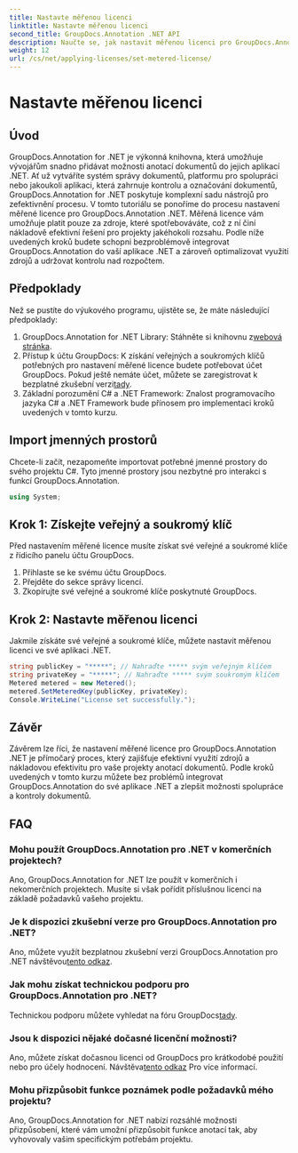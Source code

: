 ```yaml
---
title: Nastavte měřenou licenci
linktitle: Nastavte měřenou licenci
second_title: GroupDocs.Annotation .NET API
description: Naučte se, jak nastavit měřenou licenci pro GroupDocs.Annotation .NET pro využití zdrojů a možnosti anotací dokumentů ve vašich aplikacích .NET.
weight: 12
url: /cs/net/applying-licenses/set-metered-license/
---
```


# Nastavte měřenou licenci

## Úvod
GroupDocs.Annotation for .NET je výkonná knihovna, která umožňuje vývojářům snadno přidávat možnosti anotací dokumentů do jejich aplikací .NET. Ať už vytváříte systém správy dokumentů, platformu pro spolupráci nebo jakoukoli aplikaci, která zahrnuje kontrolu a označování dokumentů, GroupDocs.Annotation for .NET poskytuje komplexní sadu nástrojů pro zefektivnění procesu.
V tomto tutoriálu se ponoříme do procesu nastavení měřené licence pro GroupDocs.Annotation .NET. Měřená licence vám umožňuje platit pouze za zdroje, které spotřebováváte, což z ní činí nákladově efektivní řešení pro projekty jakéhokoli rozsahu. Podle níže uvedených kroků budete schopni bezproblémově integrovat GroupDocs.Annotation do vaší aplikace .NET a zároveň optimalizovat využití zdrojů a udržovat kontrolu nad rozpočtem.
## Předpoklady
Než se pustíte do výukového programu, ujistěte se, že máte následující předpoklady:
1.  GroupDocs.Annotation for .NET Library: Stáhněte si knihovnu z[webová stránka](https://releases.groupdocs.com/annotation/net/).
2. Přístup k účtu GroupDocs: K získání veřejných a soukromých klíčů potřebných pro nastavení měřené licence budete potřebovat účet GroupDocs. Pokud ještě nemáte účet, můžete se zaregistrovat k bezplatné zkušební verzi[tady](https://releases.groupdocs.com/).
3. Základní porozumění C# a .NET Framework: Znalost programovacího jazyka C# a .NET Framework bude přínosem pro implementaci kroků uvedených v tomto kurzu.

## Import jmenných prostorů
Chcete-li začít, nezapomeňte importovat potřebné jmenné prostory do svého projektu C#. Tyto jmenné prostory jsou nezbytné pro interakci s funkcí GroupDocs.Annotation.
```csharp
using System;
```
## Krok 1: Získejte veřejný a soukromý klíč
Před nastavením měřené licence musíte získat své veřejné a soukromé klíče z řídicího panelu účtu GroupDocs.
1. Přihlaste se ke svému účtu GroupDocs.
2. Přejděte do sekce správy licencí.
3. Zkopírujte své veřejné a soukromé klíče poskytnuté GroupDocs.
## Krok 2: Nastavte měřenou licenci
Jakmile získáte své veřejné a soukromé klíče, můžete nastavit měřenou licenci ve své aplikaci .NET.
```csharp
string publicKey = "*****"; // Nahraďte ***** svým veřejným klíčem
string privateKey = "*****"; // Nahraďte ***** svým soukromým klíčem
Metered metered = new Metered();
metered.SetMeteredKey(publicKey, privateKey);
Console.WriteLine("License set successfully.");
```

## Závěr
Závěrem lze říci, že nastavení měřené licence pro GroupDocs.Annotation .NET je přímočarý proces, který zajišťuje efektivní využití zdrojů a nákladovou efektivitu pro vaše projekty anotací dokumentů. Podle kroků uvedených v tomto kurzu můžete bez problémů integrovat GroupDocs.Annotation do své aplikace .NET a zlepšit možnosti spolupráce a kontroly dokumentů.
## FAQ
### Mohu použít GroupDocs.Annotation pro .NET v komerčních projektech?
Ano, GroupDocs.Annotation for .NET lze použít v komerčních i nekomerčních projektech. Musíte si však pořídit příslušnou licenci na základě požadavků vašeho projektu.
### Je k dispozici zkušební verze pro GroupDocs.Annotation pro .NET?
 Ano, můžete využít bezplatnou zkušební verzi GroupDocs.Annotation pro .NET návštěvou[tento odkaz](https://releases.groupdocs.com/).
### Jak mohu získat technickou podporu pro GroupDocs.Annotation pro .NET?
 Technickou podporu můžete vyhledat na fóru GroupDocs[tady](https://forum.groupdocs.com/c/annotation/10).
### Jsou k dispozici nějaké dočasné licenční možnosti?
 Ano, můžete získat dočasnou licenci od GroupDocs pro krátkodobé použití nebo pro účely hodnocení. Návštěva[tento odkaz](https://purchase.groupdocs.com/temporary-license/) Pro více informací.
### Mohu přizpůsobit funkce poznámek podle požadavků mého projektu?
Ano, GroupDocs.Annotation for .NET nabízí rozsáhlé možnosti přizpůsobení, které vám umožní přizpůsobit funkce anotací tak, aby vyhovovaly vašim specifickým potřebám projektu.
